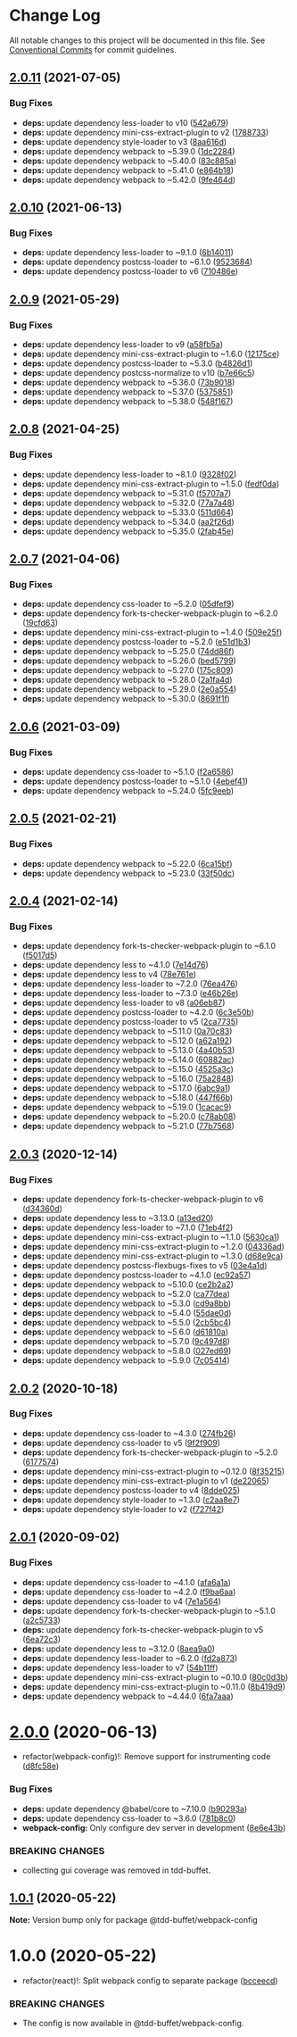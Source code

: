 # Change Log

All notable changes to this project will be documented in this file.
See [Conventional Commits](https://conventionalcommits.org) for commit guidelines.

## [2.0.11](https://github.com/NiGhTTraX/tdd-buffet/compare/@tdd-buffet/webpack-config@2.0.10...@tdd-buffet/webpack-config@2.0.11) (2021-07-05)


### Bug Fixes

* **deps:** update dependency less-loader to v10 ([542a679](https://github.com/NiGhTTraX/tdd-buffet/commit/542a679ac333b1c288005afe00210d806251347a))
* **deps:** update dependency mini-css-extract-plugin to v2 ([1788733](https://github.com/NiGhTTraX/tdd-buffet/commit/178873321ea691f6c0da934b79b48b5b97113579))
* **deps:** update dependency style-loader to v3 ([8aa616d](https://github.com/NiGhTTraX/tdd-buffet/commit/8aa616d078cba3c64a1755080abae37a3f119a8f))
* **deps:** update dependency webpack to ~5.39.0 ([1dc2284](https://github.com/NiGhTTraX/tdd-buffet/commit/1dc2284c29b71126f946eae725c5d3c19cccc7a8))
* **deps:** update dependency webpack to ~5.40.0 ([83c885a](https://github.com/NiGhTTraX/tdd-buffet/commit/83c885acf81a7ac43136d26e1a53f6397c34d12b))
* **deps:** update dependency webpack to ~5.41.0 ([e864b18](https://github.com/NiGhTTraX/tdd-buffet/commit/e864b186fda1fb4189fb81953288e56603e1a2b7))
* **deps:** update dependency webpack to ~5.42.0 ([9fe464d](https://github.com/NiGhTTraX/tdd-buffet/commit/9fe464d1e1812ce7b18dfe0ddecefe84f9e7d73b))





## [2.0.10](https://github.com/NiGhTTraX/tdd-buffet/compare/@tdd-buffet/webpack-config@2.0.9...@tdd-buffet/webpack-config@2.0.10) (2021-06-13)


### Bug Fixes

* **deps:** update dependency less-loader to ~9.1.0 ([6b14011](https://github.com/NiGhTTraX/tdd-buffet/commit/6b1401179cb5293dbc0394ac2edc2c223ab3fa67))
* **deps:** update dependency postcss-loader to ~6.1.0 ([9523684](https://github.com/NiGhTTraX/tdd-buffet/commit/9523684f38b54b82b57ed8d678ac3787a2c41887))
* **deps:** update dependency postcss-loader to v6 ([710486e](https://github.com/NiGhTTraX/tdd-buffet/commit/710486efaacc7fee98b7980e19a40879b13c11a3))





## [2.0.9](https://github.com/NiGhTTraX/tdd-buffet/compare/@tdd-buffet/webpack-config@2.0.8...@tdd-buffet/webpack-config@2.0.9) (2021-05-29)


### Bug Fixes

* **deps:** update dependency less-loader to v9 ([a58fb5a](https://github.com/NiGhTTraX/tdd-buffet/commit/a58fb5adb6b832500f49d758337adeff8eee51fa))
* **deps:** update dependency mini-css-extract-plugin to ~1.6.0 ([12175ce](https://github.com/NiGhTTraX/tdd-buffet/commit/12175ce62a393888ed2cf898022cc6a1165d9033))
* **deps:** update dependency postcss-loader to ~5.3.0 ([b4826d1](https://github.com/NiGhTTraX/tdd-buffet/commit/b4826d14bfcd941527e6b41f1f20d533b2eba258))
* **deps:** update dependency postcss-normalize to v10 ([b7e66c5](https://github.com/NiGhTTraX/tdd-buffet/commit/b7e66c5cbf33fc99f720a54c9d77f3584cf10f9c))
* **deps:** update dependency webpack to ~5.36.0 ([73b9018](https://github.com/NiGhTTraX/tdd-buffet/commit/73b901817fa339989d5f40fb0fb7b0224b01f9a5))
* **deps:** update dependency webpack to ~5.37.0 ([5375851](https://github.com/NiGhTTraX/tdd-buffet/commit/537585138f7aeac52b8b4b3b5d2272e7524f674d))
* **deps:** update dependency webpack to ~5.38.0 ([548f167](https://github.com/NiGhTTraX/tdd-buffet/commit/548f167246703c8d453809847f17698a536e03f4))





## [2.0.8](https://github.com/NiGhTTraX/tdd-buffet/compare/@tdd-buffet/webpack-config@2.0.7...@tdd-buffet/webpack-config@2.0.8) (2021-04-25)


### Bug Fixes

* **deps:** update dependency less-loader to ~8.1.0 ([9328f02](https://github.com/NiGhTTraX/tdd-buffet/commit/9328f02b0526faaf1bff3f754af9145ee68d5ba2))
* **deps:** update dependency mini-css-extract-plugin to ~1.5.0 ([fedf0da](https://github.com/NiGhTTraX/tdd-buffet/commit/fedf0dae68a2abc4fed51c3fea97fbd1ade21537))
* **deps:** update dependency webpack to ~5.31.0 ([f5707a7](https://github.com/NiGhTTraX/tdd-buffet/commit/f5707a7fedf6d742d13acd4494261a6ea0246fb3))
* **deps:** update dependency webpack to ~5.32.0 ([77a7a48](https://github.com/NiGhTTraX/tdd-buffet/commit/77a7a48dacdefd0d780fef220f8469a8b3f62f0b))
* **deps:** update dependency webpack to ~5.33.0 ([511d664](https://github.com/NiGhTTraX/tdd-buffet/commit/511d6645a08922c9787633cc79bcf0ccf75ee5a3))
* **deps:** update dependency webpack to ~5.34.0 ([aa2f26d](https://github.com/NiGhTTraX/tdd-buffet/commit/aa2f26d5e9c26711de78b1f741dd13697f83082e))
* **deps:** update dependency webpack to ~5.35.0 ([2fab45e](https://github.com/NiGhTTraX/tdd-buffet/commit/2fab45e31deb0f7cfec231d2e3e4f58746c4e57d))





## [2.0.7](https://github.com/NiGhTTraX/tdd-buffet/compare/@tdd-buffet/webpack-config@2.0.6...@tdd-buffet/webpack-config@2.0.7) (2021-04-06)


### Bug Fixes

* **deps:** update dependency css-loader to ~5.2.0 ([05dfef9](https://github.com/NiGhTTraX/tdd-buffet/commit/05dfef9cb0e77044b8f7d8b746f9876b6d69de30))
* **deps:** update dependency fork-ts-checker-webpack-plugin to ~6.2.0 ([19cfd63](https://github.com/NiGhTTraX/tdd-buffet/commit/19cfd6345e6afc6898ce78647f4af361528342fc))
* **deps:** update dependency mini-css-extract-plugin to ~1.4.0 ([509e25f](https://github.com/NiGhTTraX/tdd-buffet/commit/509e25ff00d0db8e5791746a3b8a239aaf0e606c))
* **deps:** update dependency postcss-loader to ~5.2.0 ([e51d1b3](https://github.com/NiGhTTraX/tdd-buffet/commit/e51d1b38b27d3985a30c8105e2a54376d3d3795a))
* **deps:** update dependency webpack to ~5.25.0 ([74dd86f](https://github.com/NiGhTTraX/tdd-buffet/commit/74dd86fb349c36df8aa7488ff005511b465c54ca))
* **deps:** update dependency webpack to ~5.26.0 ([bed5799](https://github.com/NiGhTTraX/tdd-buffet/commit/bed57991e08744386d73ba02b44943a6a9083be5))
* **deps:** update dependency webpack to ~5.27.0 ([175c809](https://github.com/NiGhTTraX/tdd-buffet/commit/175c809130b54f8113176d8ddfd07ee75da5565f))
* **deps:** update dependency webpack to ~5.28.0 ([2a1fa4d](https://github.com/NiGhTTraX/tdd-buffet/commit/2a1fa4db3e5ac47f0338c40b04dcb363ca240dbe))
* **deps:** update dependency webpack to ~5.29.0 ([2e0a554](https://github.com/NiGhTTraX/tdd-buffet/commit/2e0a554ac5e776918c420e74d9b4f13b5c194643))
* **deps:** update dependency webpack to ~5.30.0 ([8691f1f](https://github.com/NiGhTTraX/tdd-buffet/commit/8691f1fdff8216b9a85f44c49fbeab749c701b8b))





## [2.0.6](https://github.com/NiGhTTraX/tdd-buffet/compare/@tdd-buffet/webpack-config@2.0.5...@tdd-buffet/webpack-config@2.0.6) (2021-03-09)


### Bug Fixes

* **deps:** update dependency css-loader to ~5.1.0 ([f2a6586](https://github.com/NiGhTTraX/tdd-buffet/commit/f2a658674ccd007c8cae5ffaec6287d3c868bdb1))
* **deps:** update dependency postcss-loader to ~5.1.0 ([4ebef41](https://github.com/NiGhTTraX/tdd-buffet/commit/4ebef41548a3b8b23ab60f2751ea86fe58e282c1))
* **deps:** update dependency webpack to ~5.24.0 ([5fc9eeb](https://github.com/NiGhTTraX/tdd-buffet/commit/5fc9eeb698904118db6c4095ec585ff39f1dd181))





## [2.0.5](https://github.com/NiGhTTraX/tdd-buffet/compare/@tdd-buffet/webpack-config@2.0.4...@tdd-buffet/webpack-config@2.0.5) (2021-02-21)


### Bug Fixes

* **deps:** update dependency webpack to ~5.22.0 ([6ca15bf](https://github.com/NiGhTTraX/tdd-buffet/commit/6ca15bf))
* **deps:** update dependency webpack to ~5.23.0 ([33f50dc](https://github.com/NiGhTTraX/tdd-buffet/commit/33f50dc))





## [2.0.4](https://github.com/NiGhTTraX/tdd-buffet/compare/@tdd-buffet/webpack-config@2.0.3...@tdd-buffet/webpack-config@2.0.4) (2021-02-14)


### Bug Fixes

* **deps:** update dependency fork-ts-checker-webpack-plugin to ~6.1.0 ([f5017d5](https://github.com/NiGhTTraX/tdd-buffet/commit/f5017d5))
* **deps:** update dependency less to ~4.1.0 ([7e14d76](https://github.com/NiGhTTraX/tdd-buffet/commit/7e14d76))
* **deps:** update dependency less to v4 ([78e761e](https://github.com/NiGhTTraX/tdd-buffet/commit/78e761e))
* **deps:** update dependency less-loader to ~7.2.0 ([76ea476](https://github.com/NiGhTTraX/tdd-buffet/commit/76ea476))
* **deps:** update dependency less-loader to ~7.3.0 ([e46b26e](https://github.com/NiGhTTraX/tdd-buffet/commit/e46b26e))
* **deps:** update dependency less-loader to v8 ([a06eb87](https://github.com/NiGhTTraX/tdd-buffet/commit/a06eb87))
* **deps:** update dependency postcss-loader to ~4.2.0 ([6c3e50b](https://github.com/NiGhTTraX/tdd-buffet/commit/6c3e50b))
* **deps:** update dependency postcss-loader to v5 ([2ca7735](https://github.com/NiGhTTraX/tdd-buffet/commit/2ca7735))
* **deps:** update dependency webpack to ~5.11.0 ([0a70c83](https://github.com/NiGhTTraX/tdd-buffet/commit/0a70c83))
* **deps:** update dependency webpack to ~5.12.0 ([a62a192](https://github.com/NiGhTTraX/tdd-buffet/commit/a62a192))
* **deps:** update dependency webpack to ~5.13.0 ([4a40b53](https://github.com/NiGhTTraX/tdd-buffet/commit/4a40b53))
* **deps:** update dependency webpack to ~5.14.0 ([60882ac](https://github.com/NiGhTTraX/tdd-buffet/commit/60882ac))
* **deps:** update dependency webpack to ~5.15.0 ([4525a3c](https://github.com/NiGhTTraX/tdd-buffet/commit/4525a3c))
* **deps:** update dependency webpack to ~5.16.0 ([75a2848](https://github.com/NiGhTTraX/tdd-buffet/commit/75a2848))
* **deps:** update dependency webpack to ~5.17.0 ([6abc9a1](https://github.com/NiGhTTraX/tdd-buffet/commit/6abc9a1))
* **deps:** update dependency webpack to ~5.18.0 ([447f66b](https://github.com/NiGhTTraX/tdd-buffet/commit/447f66b))
* **deps:** update dependency webpack to ~5.19.0 ([1cacac9](https://github.com/NiGhTTraX/tdd-buffet/commit/1cacac9))
* **deps:** update dependency webpack to ~5.20.0 ([c78ab08](https://github.com/NiGhTTraX/tdd-buffet/commit/c78ab08))
* **deps:** update dependency webpack to ~5.21.0 ([77b7568](https://github.com/NiGhTTraX/tdd-buffet/commit/77b7568))





## [2.0.3](https://github.com/NiGhTTraX/tdd-buffet/compare/@tdd-buffet/webpack-config@2.0.2...@tdd-buffet/webpack-config@2.0.3) (2020-12-14)


### Bug Fixes

* **deps:** update dependency fork-ts-checker-webpack-plugin to v6 ([d34360d](https://github.com/NiGhTTraX/tdd-buffet/commit/d34360d))
* **deps:** update dependency less to ~3.13.0 ([a13ed20](https://github.com/NiGhTTraX/tdd-buffet/commit/a13ed20))
* **deps:** update dependency less-loader to ~7.1.0 ([71eb4f2](https://github.com/NiGhTTraX/tdd-buffet/commit/71eb4f2))
* **deps:** update dependency mini-css-extract-plugin to ~1.1.0 ([5630ca1](https://github.com/NiGhTTraX/tdd-buffet/commit/5630ca1))
* **deps:** update dependency mini-css-extract-plugin to ~1.2.0 ([04336ad](https://github.com/NiGhTTraX/tdd-buffet/commit/04336ad))
* **deps:** update dependency mini-css-extract-plugin to ~1.3.0 ([d68e9ca](https://github.com/NiGhTTraX/tdd-buffet/commit/d68e9ca))
* **deps:** update dependency postcss-flexbugs-fixes to v5 ([03e4a1d](https://github.com/NiGhTTraX/tdd-buffet/commit/03e4a1d))
* **deps:** update dependency postcss-loader to ~4.1.0 ([ec92a57](https://github.com/NiGhTTraX/tdd-buffet/commit/ec92a57))
* **deps:** update dependency webpack to ~5.10.0 ([ce2b2a2](https://github.com/NiGhTTraX/tdd-buffet/commit/ce2b2a2))
* **deps:** update dependency webpack to ~5.2.0 ([ca77dea](https://github.com/NiGhTTraX/tdd-buffet/commit/ca77dea))
* **deps:** update dependency webpack to ~5.3.0 ([cd9a8bb](https://github.com/NiGhTTraX/tdd-buffet/commit/cd9a8bb))
* **deps:** update dependency webpack to ~5.4.0 ([55dae0d](https://github.com/NiGhTTraX/tdd-buffet/commit/55dae0d))
* **deps:** update dependency webpack to ~5.5.0 ([2cb5bc4](https://github.com/NiGhTTraX/tdd-buffet/commit/2cb5bc4))
* **deps:** update dependency webpack to ~5.6.0 ([d61810a](https://github.com/NiGhTTraX/tdd-buffet/commit/d61810a))
* **deps:** update dependency webpack to ~5.7.0 ([9c497d8](https://github.com/NiGhTTraX/tdd-buffet/commit/9c497d8))
* **deps:** update dependency webpack to ~5.8.0 ([027ed69](https://github.com/NiGhTTraX/tdd-buffet/commit/027ed69))
* **deps:** update dependency webpack to ~5.9.0 ([7c05414](https://github.com/NiGhTTraX/tdd-buffet/commit/7c05414))





## [2.0.2](https://github.com/NiGhTTraX/tdd-buffet/compare/@tdd-buffet/webpack-config@2.0.1...@tdd-buffet/webpack-config@2.0.2) (2020-10-18)


### Bug Fixes

* **deps:** update dependency css-loader to ~4.3.0 ([274fb26](https://github.com/NiGhTTraX/tdd-buffet/commit/274fb26))
* **deps:** update dependency css-loader to v5 ([9f2f909](https://github.com/NiGhTTraX/tdd-buffet/commit/9f2f909))
* **deps:** update dependency fork-ts-checker-webpack-plugin to ~5.2.0 ([6177574](https://github.com/NiGhTTraX/tdd-buffet/commit/6177574))
* **deps:** update dependency mini-css-extract-plugin to ~0.12.0 ([8f35215](https://github.com/NiGhTTraX/tdd-buffet/commit/8f35215))
* **deps:** update dependency mini-css-extract-plugin to v1 ([de22065](https://github.com/NiGhTTraX/tdd-buffet/commit/de22065))
* **deps:** update dependency postcss-loader to v4 ([8dde025](https://github.com/NiGhTTraX/tdd-buffet/commit/8dde025))
* **deps:** update dependency style-loader to ~1.3.0 ([c2aa8e7](https://github.com/NiGhTTraX/tdd-buffet/commit/c2aa8e7))
* **deps:** update dependency style-loader to v2 ([f727f42](https://github.com/NiGhTTraX/tdd-buffet/commit/f727f42))





## [2.0.1](https://github.com/NiGhTTraX/tdd-buffet/compare/@tdd-buffet/webpack-config@2.0.0...@tdd-buffet/webpack-config@2.0.1) (2020-09-02)


### Bug Fixes

* **deps:** update dependency css-loader to ~4.1.0 ([afa6a1a](https://github.com/NiGhTTraX/tdd-buffet/commit/afa6a1a))
* **deps:** update dependency css-loader to ~4.2.0 ([f9ba6aa](https://github.com/NiGhTTraX/tdd-buffet/commit/f9ba6aa))
* **deps:** update dependency css-loader to v4 ([7e1a564](https://github.com/NiGhTTraX/tdd-buffet/commit/7e1a564))
* **deps:** update dependency fork-ts-checker-webpack-plugin to ~5.1.0 ([a2c5733](https://github.com/NiGhTTraX/tdd-buffet/commit/a2c5733))
* **deps:** update dependency fork-ts-checker-webpack-plugin to v5 ([6ea72c3](https://github.com/NiGhTTraX/tdd-buffet/commit/6ea72c3))
* **deps:** update dependency less to ~3.12.0 ([8aea9a0](https://github.com/NiGhTTraX/tdd-buffet/commit/8aea9a0))
* **deps:** update dependency less-loader to ~6.2.0 ([fd2a873](https://github.com/NiGhTTraX/tdd-buffet/commit/fd2a873))
* **deps:** update dependency less-loader to v7 ([54b11ff](https://github.com/NiGhTTraX/tdd-buffet/commit/54b11ff))
* **deps:** update dependency mini-css-extract-plugin to ~0.10.0 ([80c0d3b](https://github.com/NiGhTTraX/tdd-buffet/commit/80c0d3b))
* **deps:** update dependency mini-css-extract-plugin to ~0.11.0 ([8b419d9](https://github.com/NiGhTTraX/tdd-buffet/commit/8b419d9))
* **deps:** update dependency webpack to ~4.44.0 ([6fa7aaa](https://github.com/NiGhTTraX/tdd-buffet/commit/6fa7aaa))





# [2.0.0](https://github.com/NiGhTTraX/tdd-buffet/compare/@tdd-buffet/webpack-config@1.0.1...@tdd-buffet/webpack-config@2.0.0) (2020-06-13)


* refactor(webpack-config)!: Remove support for instrumenting code ([d8fc58e](https://github.com/NiGhTTraX/tdd-buffet/commit/d8fc58e))


### Bug Fixes

* **deps:** update dependency @babel/core to ~7.10.0 ([b90293a](https://github.com/NiGhTTraX/tdd-buffet/commit/b90293a))
* **deps:** update dependency css-loader to ~3.6.0 ([781b8c0](https://github.com/NiGhTTraX/tdd-buffet/commit/781b8c0))
* **webpack-config:** Only configure dev server in development ([8e6e43b](https://github.com/NiGhTTraX/tdd-buffet/commit/8e6e43b))


### BREAKING CHANGES

* collecting gui coverage was removed in tdd-buffet.





## [1.0.1](https://github.com/NiGhTTraX/tdd-buffet/compare/@tdd-buffet/webpack-config@1.0.0...@tdd-buffet/webpack-config@1.0.1) (2020-05-22)

**Note:** Version bump only for package @tdd-buffet/webpack-config





# 1.0.0 (2020-05-22)


* refactor(react)!: Split webpack config to separate package ([bcceecd](https://github.com/NiGhTTraX/tdd-buffet/commit/bcceecd))


### BREAKING CHANGES

* The config is now available in @tdd-buffet/webpack-config.
